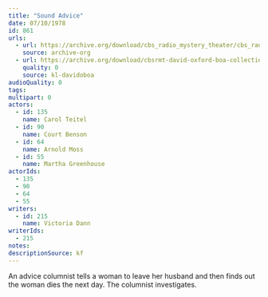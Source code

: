 ```yaml
---
title: "Sound Advice"
date: 07/10/1978
id: 861
urls: 
  - url: https://archive.org/download/cbs_radio_mystery_theater/cbs_radio_mystery_theater-0851-0900.zip/cbs_radio_mystery_theater-0851-0900%2Fcbsrmt_0861_sound_advice.mp3
    source: archive-org
  - url: https://archive.org/download/cbsrmt-david-oxford-boa-collection/CBSRMT-780710-0861-Sound-Advice-(128-48)_WBBM-JE-{BoA}.mp3
    quality: 0
    source: kl-davidoboa
audioQuality: 0
tags: 
multipart: 0
actors:  
  - id: 135
    name: Carol Teitel  
  - id: 90
    name: Court Benson  
  - id: 64
    name: Arnold Moss  
  - id: 55
    name: Martha Greenhouse
actorIds:  
  - 135  
  - 90  
  - 64  
  - 55
writers:  
  - id: 215
    name: Victoria Dann
writerIds:  
  - 215
notes: 
descriptionSource: kf
---
```

An advice columnist tells a woman to leave her husband and then finds out the woman dies the next day. The columnist investigates.